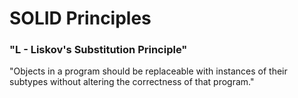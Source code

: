 # SOLID Principles


### "L - Liskov's Substitution Principle"

"Objects in a program should be replaceable with instances of their subtypes without altering the correctness of that program." 